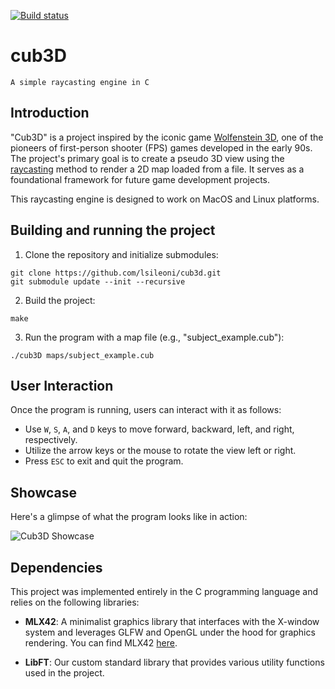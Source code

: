 [![Build status](https://github.com/lsileoni/cub3d/actions/workflows/blank.yml/badge.svg?branch=main&event=push)](https://github.com/lsileoni/cub3d/actions/workflows/blank.yml)

# cub3D

	A simple raycasting engine in C

## Introduction

"Cub3D" is a project inspired by the iconic game [Wolfenstein 3D](https://en.wikipedia.org/wiki/Wolfenstein_3D), one of the pioneers of first-person shooter (FPS) games developed in the early 90s. The project's primary goal is to create a pseudo 3D view using the [raycasting](https://en.wikipedia.org/wiki/Ray_casting#:~:text=Ray%20casting%20is%20the%20most,scenes%20to%20two%2Ddimensional%20images.) method to render a 2D map loaded from a file. It serves as a foundational framework for future game development projects.

This raycasting engine is designed to work on MacOS and Linux platforms.

## Building and running the project

1. Clone the repository and initialize submodules:
```
git clone https://github.com/lsileoni/cub3d.git
git submodule update --init --recursive
```

2. Build the project:
```
make
```

3. Run the program with a map file (e.g., "subject_example.cub"):
```
./cub3D maps/subject_example.cub
```

## User Interaction

Once the program is running, users can interact with it as follows:

- Use `W`, `S`, `A`, and `D` keys to move forward, backward, left, and right, respectively.
- Utilize the arrow keys or the mouse to rotate the view left or right.
- Press `ESC` to exit and quit the program.

## Showcase

Here's a glimpse of what the program looks like in action:

![Cub3D Showcase](./.showfile/show3.gif)

## Dependencies

This project was implemented entirely in the C programming language and relies on the following libraries:

- **MLX42**: A minimalist graphics library that interfaces with the X-window system and leverages GLFW and OpenGL under the hood for graphics rendering. You can find MLX42 [here](https://github.com/codam-coding-college/MLX42).

- **LibFT**: Our custom standard library that provides various utility functions used in the project.
